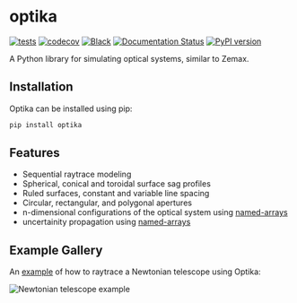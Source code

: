 # optika

[![tests](https://github.com/sun-data/optika/actions/workflows/tests.yml/badge.svg)](https://github.com/sun-data/optika/actions/workflows/tests.yml)
[![codecov](https://codecov.io/gh/sun-data/optika/graph/badge.svg?token=tBcex8q72g)](https://codecov.io/gh/sun-data/optika)
[![Black](https://github.com/sun-data/optika/actions/workflows/black.yml/badge.svg)](https://github.com/sun-data/optika/actions/workflows/black.yml)
[![Documentation Status](https://readthedocs.org/projects/optika/badge/?version=latest)](https://optika.readthedocs.io/en/latest/?badge=latest)
[![PyPI version](https://badge.fury.io/py/optika.svg)](https://badge.fury.io/py/optika)

A Python library for simulating optical systems, similar to Zemax.

## Installation

Optika can be installed using pip:

```bash
pip install optika
```

## Features
- Sequential raytrace modeling
- Spherical, conical and toroidal surface sag profiles
- Ruled surfaces, constant and variable line spacing
- Circular, rectangular, and polygonal apertures
- n-dimensional configurations of the optical system using [named-arrays](https://github.com/sun-data/named-arrays)
- uncertainity propagation using [named-arrays](https://github.com/sun-data/named-arrays)

## Example Gallery

An [example](https://optika.readthedocs.io/en/latest/_autosummary/optika.systems.SequentialSystem.html#optika.systems.SequentialSystem)
of how to raytrace a Newtonian telescope using Optika:

![Newtonian telescope example](https://optika.readthedocs.io/en/latest/_images/optika.systems.SequentialSystem_0_0.png)